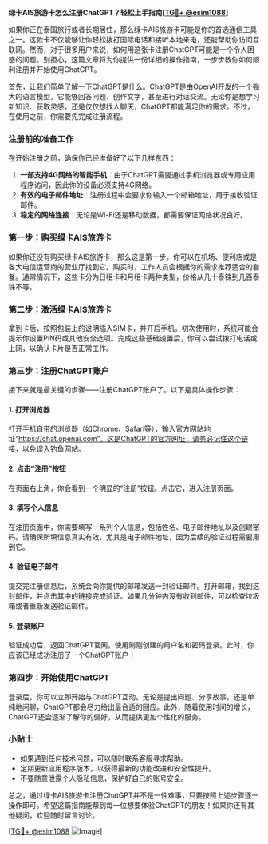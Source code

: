 **绿卡AIS旅游卡怎么注册ChatGPT？轻松上手指南[[TG💪+ @esim1088](https://t.me/s/esim1088)]**

如果你正在泰国旅行或者长期居住，那么绿卡AIS旅游卡可能是你的首选通信工具之一。这款卡不仅能够让你轻松拨打国际电话和接听本地来电，还能帮助你访问互联网。然而，对于很多用户来说，如何用这张卡注册ChatGPT可能是一个令人困惑的问题。别担心，这篇文章将为你提供一份详细的操作指南，一步步教你如何顺利注册并开始使用ChatGPT。

首先，让我们简单了解一下ChatGPT是什么。ChatGPT是由OpenAI开发的一个强大的语言模型，它能够回答问题、创作文字，甚至进行对话交流。无论你是想学习新知识、获取灵感，还是仅仅想找人聊天，ChatGPT都能满足你的需求。不过，在使用之前，你需要先完成注册流程。

### 注册前的准备工作

在开始注册之前，确保你已经准备好了以下几样东西：

1. **一部支持4G网络的智能手机**：由于ChatGPT需要通过手机浏览器或专用应用程序访问，因此你的设备必须支持4G网络。
2. **有效的电子邮件地址**：注册过程中会要求你输入一个邮箱地址，用于接收验证邮件。
3. **稳定的网络连接**：无论是Wi-Fi还是移动数据，都需要保证网络状况良好。

### 第一步：购买绿卡AIS旅游卡

如果你还没有购买绿卡AIS旅游卡，那么这是第一步。你可以在机场、便利店或是各大电信运营商的营业厅找到它。购买时，工作人员会根据你的需求推荐适合的套餐。通常情况下，这些卡分为日租卡和月租卡两种类型，价格从几十泰铢到几百泰铢不等。

### 第二步：激活绿卡AIS旅游卡

拿到卡后，按照包装上的说明插入SIM卡，并开启手机。初次使用时，系统可能会提示你设置PIN码或其他安全选项。完成这些基础设置后，你可以尝试拨打电话或上网，以确认卡片是否正常工作。

### 第三步：注册ChatGPT账户

接下来就是最关键的步骤——注册ChatGPT账户了。以下是具体操作步骤：

#### 1. 打开浏览器
打开手机自带的浏览器（如Chrome、Safari等），输入官方网站地址“https://chat.openai.com”。这是ChatGPT的官方网址，请务必记住这个链接，以免误入钓鱼网站。

#### 2. 点击“注册”按钮
在页面右上角，你会看到一个明显的“注册”按钮。点击它，进入注册页面。

#### 3. 填写个人信息
在注册页面中，你需要填写一系列个人信息，包括姓名、电子邮件地址以及创建密码。请确保所填信息真实有效，尤其是电子邮件地址，因为后续的验证过程需要用到它。

#### 4. 验证电子邮件
提交完注册信息后，系统会向你提供的邮箱发送一封验证邮件。打开邮箱，找到这封邮件，并点击其中的链接完成验证。如果几分钟内没有收到邮件，可以检查垃圾箱或者重新发送验证邮件。

#### 5. 登录账户
验证成功后，返回ChatGPT官网，使用刚刚创建的用户名和密码登录。此时，你应该已经成功注册了一个ChatGPT账户！

### 第四步：开始使用ChatGPT

登录后，你可以立即开始与ChatGPT互动。无论是提出问题、分享故事，还是单纯地闲聊，ChatGPT都会尽力给出最合适的回应。此外，随着使用时间的增长，ChatGPT还会逐渐了解你的偏好，从而提供更加个性化的服务。

### 小贴士

- 如果遇到任何技术问题，可以随时联系客服寻求帮助。
- 定期更新应用程序版本，以获得最新的功能改进和安全性提升。
- 不要随意泄露个人隐私信息，保护好自己的账号安全。

总之，通过绿卡AIS旅游卡注册ChatGPT并不是一件难事，只要按照上述步骤逐一操作即可。希望这篇指南能帮到每一位想要体验ChatGPT的朋友！如果你还有其他疑问，欢迎随时留言讨论。

[[TG💪+ @esim1088](https://t.me/s/esim1088) ![Image](https://i.postimg.cc/4NQfJmqS/Snipaste-2025-05-13-00-14-12.png)]